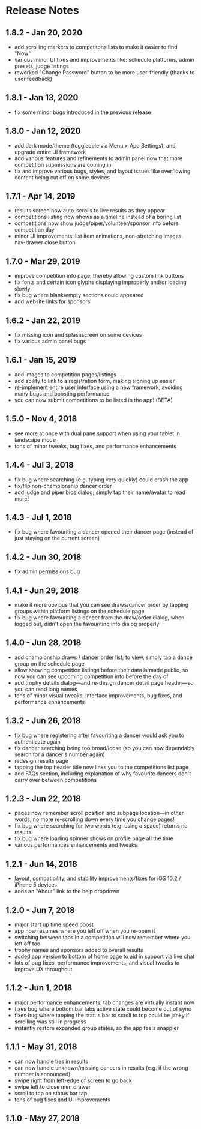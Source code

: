 # Release Notes

## 1.8.2 - Jan 20, 2020
- add scrolling markers to competitons lists to make it easier to find "Now"
- various minor UI fixes and improvements like: schedule platforms, admin presets, judge listings
- reworked "Change Password" button to be more user-friendly (thanks to user feedback)

## 1.8.1 - Jan 13, 2020
- fix some minor bugs introduced in the previous release

## 1.8.0 - Jan 12, 2020
- add dark mode/theme (toggleable via Menu > App Settings), and upgrade entire UI framework
- add various features and refinements to admin panel now that more competition submissions are coming in
- fix and improve various bugs, styles, and layout issues like overflowing content being cut off on some devices

## 1.7.1 - Apr 14, 2019
- results screen now auto-scrolls to live results as they appear
- competitions listing now shows as a timeline instead of a boring list
- competitions now show judge/piper/volunteer/sponsor info before competition day
- minor UI improvements: list item animations, non-stretching images, nav-drawer close button

## 1.7.0 - Mar 29, 2019
- improve competition info page, thereby allowing custom link buttons
- fix fonts and certain icon glyphs displaying improperly and/or loading slowly
- fix bug where blank/empty sections could appeared
- add website links for sponsors

## 1.6.2 - Jan 22, 2019
- fix missing icon and splashscreen on some devices
- fix various admin panel bugs

## 1.6.1 - Jan 15, 2019
- add images to competition pages/listings
- add ability to link to a registration form, making signing up easier
- re-implement entire user interface using a new framework, avoiding many bugs and boosting performance
- you can now submit competitions to be listed in the app! (BETA)

## 1.5.0 - Nov 4, 2018
- see more at once with dual pane support when using your tablet in landscape mode
- tons of minor tweaks, bug fixes, and performance enhancements

## 1.4.4 - Jul 3, 2018
- fix bug where searching (e.g. typing very quickly) could crash the app
- fix/flip non-championship dancer order
- add judge and piper bios dialog; simply tap their name/avatar to read more!

## 1.4.3 - Jul 1, 2018
- fix bug where favouriting a dancer opened their dancer page (instead of just staying on the current screen)

## 1.4.2 - Jun 30, 2018
- fix admin permissions bug

## 1.4.1 - Jun 29, 2018
- make it more obvious that you can see draws/dancer order by tapping groups within platform listings on the schedule page
- fix bug where favouriting a dancer from the draw/order dialog, when logged out, didn't open the favouriting info dialog properly

## 1.4.0 - Jun 28, 2018
- add championship draws / dancer order list; to view, simply tap a dance group on the schedule page
- allow showing competition listings before their data is made public, so now you can see upcoming competition info before the day of
- add trophy details dialog—and re-design dancer detail page header—so you can read long names
- tons of minor visual tweaks, interface improvements, bug fixes, and performance enhancements

## 1.3.2 - Jun 26, 2018
- fix bug where registering after favouriting a dancer would ask you to authenticate again
- fix dancer searching being too broad/loose (so you can now dependably search for a dancer's number again)
- redesign results page
- tapping the top header title now links you to the competitions list page
- add FAQs section, including explanation of why favourite dancers don't carry over between competitions

## 1.2.3 - Jun 22, 2018
- pages now remember scroll position and subpage location—in other words, no more re-scrolling down every time you change pages!
- fix bug where searching for two words (e.g. using a space) returns no results
- fix bug where loading spinner shows on profile page all the time
- various performances enhancements and tweaks

## 1.2.1 - Jun 14, 2018
- layout, compatibility, and stability improvements/fixes for iOS 10.2 / iPhone 5 devices
- adds an "About" link to the help dropdown

## 1.2.0 - Jun 7, 2018
- major start up time speed boost
- app now resumes where you left off when you re-open it
- switching between tabs in a competition will now remember where you left off too
- trophy names and sponsors added to overall results
- added app version to bottom of home page to aid in support via live chat
- lots of bug fixes, performance improvements, and visual tweaks to improve UX throughout

## 1.1.2 - Jun 1, 2018
- major performance enhancements: tab changes are virtually instant now
- fixes bug where bottom bar tabs active state could become out of sync
- fixes bug where tapping the status bar to scroll to top could be janky if scrolling was still in progress
- instantly restore expanded group states, so the app feels snappier

## 1.1.1 - May 31, 2018
- can now handle ties in results
- can now handle unknown/missing dancers in results (e.g. if the wrong number is announced)
- swipe right from left-edge of screen to go back
- swipe left to close men drawer
- scroll to top on status bar tap
- tons of bug fixes and UI improvements

## 1.1.0 - May 27, 2018